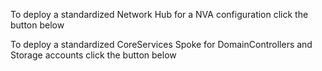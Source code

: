 To deploy a standardized Network Hub for a NVA configuration click the button below


To deploy a standardized CoreServices Spoke for DomainControllers and Storage accounts click the button below
